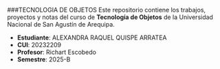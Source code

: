 ###TECNOLOGIA DE OBJETOS
Este repositorio contiene los trabajos, proyectos y notas del curso de **Tecnología de Objetos** de la Universidad Nacional de San Agustín de Arequipa.

- **Estudiante**: ALEXANDRA RAQUEL QUISPE ARRATEA
- **CUI**: 20232209
- **Profesor**: Richart Escobedo
- **Semestre**: 2025-B
